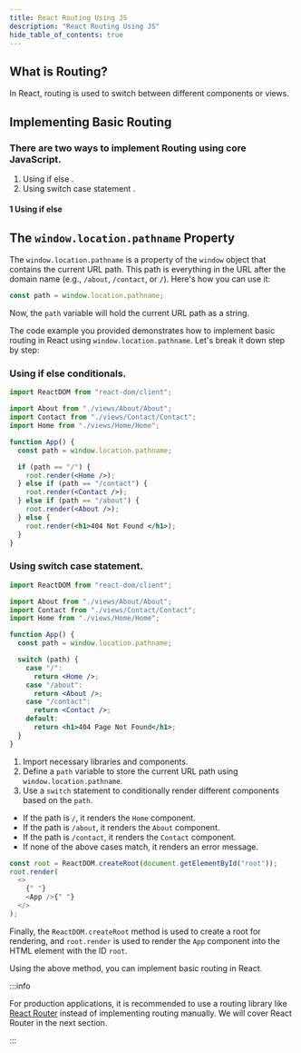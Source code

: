 ```yaml
---
title: React Routing Using JS
description: "React Routing Using JS"
hide_table_of_contents: true
---
```


## What is Routing?

In React, routing is used to switch between different components or views.

## Implementing Basic Routing

### There are two ways to implement Routing using core JavaScript.

1. Using if else .
2. Using switch case statement .

#### 1 Using if else

## The `window.location.pathname` Property

The `window.location.pathname` is a property of the `window` object that contains the current URL path. This path is everything in the URL after the domain name (e.g., `/about`, `/contact`, or `/`). Here's how you can use it:

```javascript
const path = window.location.pathname;
```

Now, the `path` variable will hold the current URL path as a string.

The code example you provided demonstrates how to implement basic routing in React using `window.location.pathname`. Let's break it down step by step:

### Using if else conditionals.

```jsx title="src/index.js" showLineNumbers
import ReactDOM from "react-dom/client";

import About from "./views/About/About";
import Contact from "./views/Contact/Contact";
import Home from "./views/Home/Home";

function App() {
  const path = window.location.pathname;

  if (path == "/") {
    root.render(<Home />);
  } else if (path == "/contact") {
    root.render(<Contact />);
  } else if (path == "/about") {
    root.render(<About />);
  } else {
    root.render(<h1>404 Not Found </h1>);
  }
}
```

### Using switch case statement.

```jsx title="src/index.js" showLineNumbers
import ReactDOM from "react-dom/client";

import About from "./views/About/About";
import Contact from "./views/Contact/Contact";
import Home from "./views/Home/Home";

function App() {
  const path = window.location.pathname;

  switch (path) {
    case "/":
      return <Home />;
    case "/about":
      return <About />;
    case "/contact":
      return <Contact />;
    default:
      return <h1>404 Page Not Found</h1>;
  }
}
```

1. Import necessary libraries and components.
2. Define a `path` variable to store the current URL path using `window.location.pathname`.
3. Use a `switch` statement to conditionally render different components based on the `path`.

- If the path is `/`, it renders the `Home` component.
- If the path is `/about`, it renders the `About` component.
- If the path is `/contact`, it renders the `Contact` component.
- If none of the above cases match, it renders an error message.

```javascript
const root = ReactDOM.createRoot(document.getElementById("root"));
root.render(
  <>
    {" "}
    <App />{" "}
  </>
);
```

Finally, the `ReactDOM.createRoot` method is used to create a root for rendering, and `root.render` is used to render the `App` component into the HTML element with the ID `root`.

Using the above method, you can implement basic routing in React.

:::info

For production applications, it is recommended to use a routing library like [React Router](https://reactrouter.com/) instead of implementing routing manually. We will cover React Router in the next section.

:::
